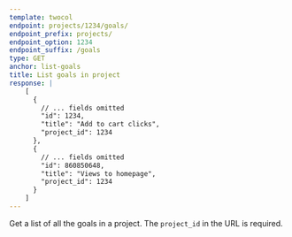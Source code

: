 ```yaml
---
template: twocol
endpoint: projects/1234/goals/
endpoint_prefix: projects/
endpoint_option: 1234
endpoint_suffix: /goals
type: GET
anchor: list-goals
title: List goals in project
response: |
    [
      {
        // ... fields omitted
        "id": 1234,
        "title": "Add to cart clicks",
        "project_id": 1234
      },
      {
        // ... fields omitted
        "id": 860850648,
        "title": "Views to homepage",
        "project_id": 1234
      }
    ]
---
```


Get a list of all the goals in a project. The `project_id` in the URL is required.
